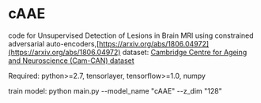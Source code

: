# cAAE

code for Unsupervised Detection of Lesions in Brain MRI using constrained adversarial auto-encoders,[https://arxiv.org/abs/1806.04972](https://arxiv.org/abs/1806.04972)
dataset: [Cambridge Centre for Ageing and Neuroscience (Cam-CAN) dataset](http://www.cam-can.org/index.php?content=dataset) 

Required: python>=2.7, tensorlayer, tensorflow>=1.0, numpy

train model:  python main.py --model_name "cAAE" --z_dim "128"
